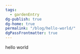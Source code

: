 ```yaml
---
tags:
  - gardenEntry
dg-publish: true
dg-home: true
permalink: "/blog/hello-world/"
dgPassFrontmatter: true
---
```


hello world
